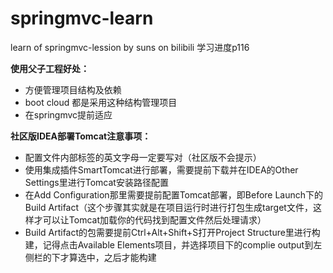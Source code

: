 # springmvc-learn
learn of springmvc-lession by suns on bilibili
学习进度p116

**使用父子工程好处：**
- 方便管理项目结构及依赖
- boot cloud 都是采用这种结构管理项目
- 在springmvc提前适应

**社区版IDEA部署Tomcat注意事项：**
- 配置文件内部标签的英文字母一定要写对（社区版不会提示）
- 使用集成插件SmartTomcat进行部署，需要提前下载并在IDEA的Other Settings里进行Tomcat安装路径配置
- 在Add Configuration那里需要提前配置Tomcat部署，即Before Launch下的Build Artifact（这个步骤其实就是在项目运行时进行打包生成target文件，这样才可以让Tomcat加载你的代码找到配置文件然后处理请求）
- Build Artifact的包需要提前Ctrl+Alt+Shift+S打开Project Structure里进行构建，记得点击Available Elements项目，并选择项目下的complie output到左侧栏的<output root>下才算选中，之后才能构建
